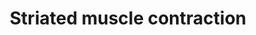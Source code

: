 ---
annotations:
- id: PW:0000004
  parent: regulatory pathway
  type: Pathway Ontology
  value: regulatory pathway
authors:
- Nsalomonis
- MaintBot
- J.Fong
- Lindarieswijk
- Eweitz
citedin:
- link: PMC8741773
  title: Enhanced glucose metabolism through activation of HIF-1α covers the energy
    demand in a rat embryonic heart primordium after heartbeat initiation (2022)
description: ''
last-edited: 2021-05-16
organisms:
- Rattus norvegicus
redirect_from:
- /index.php/Pathway:WP316
- /instance/WP316
- /instance/WP316_r117022
revision: r117022
schema-jsonld:
- '@context': https://schema.org/
  '@id': https://wikipathways.github.io/pathways/WP316.html
  '@type': Dataset
  creator:
    '@type': Organization
    name: WikiPathways
  description: ''
  keywords:
  - ACTA2
  - Acta1
  - Actc1
  - Actg1
  - Actn2
  - Actn3
  - Actn4
  - DMD
  - Des
  - MYBPC1
  - Mybpc2
  - Mybpc3
  - Myh3
  - Myh6
  - Myh8
  - Myl1
  - Myl2
  - Myl3
  - Myl9
  - Myom1
  - Neb
  - TPM3
  - TPM4
  - Tmod1
  - Tnnc1
  - Tnnc2
  - Tnni1
  - Tnni2
  - Tnni3
  - Tnnt1
  - Tnnt2
  - Tnnt3
  - Tpm1
  - Tpm2
  - Ttn
  - Vim
  license: CC0
  name: Striated muscle contraction
seo: CreativeWork
title: Striated muscle contraction
wpid: WP316
---